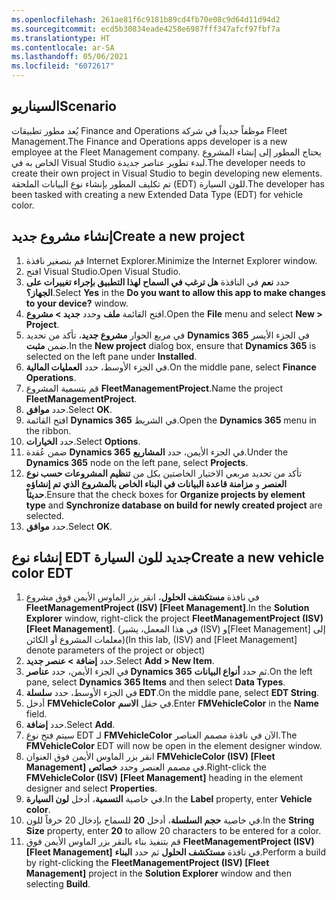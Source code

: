 ```yaml
---
ms.openlocfilehash: 261ae81f6c9181b89cd4fb70e08c9d64d11d94d2
ms.sourcegitcommit: ecd5b30834eade4258e6987fff347afcf97fbf7a
ms.translationtype: HT
ms.contentlocale: ar-SA
ms.lasthandoff: 05/06/2021
ms.locfileid: "6072617"
---
```

## <a name="scenario"></a><span data-ttu-id="d2ff0-101">السيناريو</span><span class="sxs-lookup"><span data-stu-id="d2ff0-101">Scenario</span></span>
<span data-ttu-id="d2ff0-102">يُعد مطور تطبيقات Finance and Operations موظفاً جديداً في شركة Fleet Management.</span><span class="sxs-lookup"><span data-stu-id="d2ff0-102">The Finance and Operations apps developer is a new employee at the Fleet Management company.</span></span> <span data-ttu-id="d2ff0-103">يحتاج المطور إلى إنشاء المشروع الخاص به في Visual Studio لبدء تطوير عناصر جديدة.</span><span class="sxs-lookup"><span data-stu-id="d2ff0-103">The developer needs to create their own project in Visual Studio to begin developing new elements.</span></span> <span data-ttu-id="d2ff0-104">تم تكليف المطور بإنشاء نوع البيانات الملحقة (EDT) للون السيارة.</span><span class="sxs-lookup"><span data-stu-id="d2ff0-104">The developer has been tasked with creating a new Extended Data Type (EDT) for vehicle color.</span></span>

## <a name="create-a-new-project"></a><span data-ttu-id="d2ff0-105">إنشاء مشروع جديد</span><span class="sxs-lookup"><span data-stu-id="d2ff0-105">Create a new project</span></span>

1.  <span data-ttu-id="d2ff0-106">قم بتصغير نافذة Internet Explorer.</span><span class="sxs-lookup"><span data-stu-id="d2ff0-106">Minimize the Internet Explorer window.</span></span> 
2.  <span data-ttu-id="d2ff0-107">افتح Visual Studio.</span><span class="sxs-lookup"><span data-stu-id="d2ff0-107">Open Visual Studio.</span></span>
3.  <span data-ttu-id="d2ff0-108">حدد **نعم** في النافذة **هل ترغب في السماح لهذا التطبيق بإجراء تغييرات على الجهاز؟**.</span><span class="sxs-lookup"><span data-stu-id="d2ff0-108">Select **Yes** in the **Do you want to allow this app to make changes to your device?** window.</span></span>
2.  <span data-ttu-id="d2ff0-109">افتح القائمة **ملف** وحدد **جديد > مشروع**.</span><span class="sxs-lookup"><span data-stu-id="d2ff0-109">Open the **File** menu and select **New > Project**.</span></span>
3.  <span data-ttu-id="d2ff0-110">في مربع الحوار **مشروع جديد**، تأكد من تحديد **Dynamics 365** في الجزء الأيسر ضمن **مثبت**.</span><span class="sxs-lookup"><span data-stu-id="d2ff0-110">In the **New project** dialog box, ensure that **Dynamics 365** is selected on the left pane under **Installed**.</span></span>
4.  <span data-ttu-id="d2ff0-111">في الجزء الأوسط، حدد **العمليات المالية**.</span><span class="sxs-lookup"><span data-stu-id="d2ff0-111">On the middle pane, select **Finance Operations**.</span></span>
5.  <span data-ttu-id="d2ff0-112">قم بتسمية المشروع **FleetManagementProject**.</span><span class="sxs-lookup"><span data-stu-id="d2ff0-112">Name the project **FleetManagementProject**.</span></span>
6.  <span data-ttu-id="d2ff0-113">حدد **موافق**.</span><span class="sxs-lookup"><span data-stu-id="d2ff0-113">Select **OK**.</span></span>
7.  <span data-ttu-id="d2ff0-114">افتح القائمة **Dynamics 365** في الشريط.</span><span class="sxs-lookup"><span data-stu-id="d2ff0-114">Open the **Dynamics 365** menu in the ribbon.</span></span>
8.  <span data-ttu-id="d2ff0-115">حدد **الخيارات**.</span><span class="sxs-lookup"><span data-stu-id="d2ff0-115">Select **Options**.</span></span>
9.  <span data-ttu-id="d2ff0-116">ضمن عُقدة **Dynamics 365** في الجزء الأيمن، حدد **المشاريع**.</span><span class="sxs-lookup"><span data-stu-id="d2ff0-116">Under the **Dynamics 365** node on the left pane, select **Projects**.</span></span>
10. <span data-ttu-id="d2ff0-117">تأكد من تحديد مربعي الاختيار الخاصتين بكل من **تنظيم المشروعات حسب نوع العنصر** و **مزامنة قاعدة البيانات في البناء الخاص بالمشروع الذي تم إنشاؤه حديثاً**.</span><span class="sxs-lookup"><span data-stu-id="d2ff0-117">Ensure that the check boxes for **Organize projects by element type** and **Synchronize database on build for newly created project** are selected.</span></span>
11. <span data-ttu-id="d2ff0-118">حدد **موافق**.</span><span class="sxs-lookup"><span data-stu-id="d2ff0-118">Select **OK**.</span></span>


## <a name="create-a-new-vehicle-color-edt"></a><span data-ttu-id="d2ff0-119">إنشاء نوع EDT جديد للون السيارة</span><span class="sxs-lookup"><span data-stu-id="d2ff0-119">Create a new vehicle color EDT</span></span> 

1.  <span data-ttu-id="d2ff0-120">في نافذة **مستكشف الحلول**، انقر بزر الماوس الأيمن فوق مشروع **FleetManagementProject (ISV) [Fleet Management]**.</span><span class="sxs-lookup"><span data-stu-id="d2ff0-120">In the **Solution Explorer** window, right-click the project **FleetManagementProject (ISV) [Fleet Management]**.</span></span> <span data-ttu-id="d2ff0-121">(في هذا المعمل، يشير (ISV) و[Fleet Management] إلى معلمات المشروع أو الكائن)</span><span class="sxs-lookup"><span data-stu-id="d2ff0-121">(In this lab, (ISV) and [Fleet Management] denote parameters of the project or object)</span></span> 
2.  <span data-ttu-id="d2ff0-122">حدد **إضافة > عنصر جديد**.</span><span class="sxs-lookup"><span data-stu-id="d2ff0-122">Select **Add > New Item**.</span></span>
3.  <span data-ttu-id="d2ff0-123">في الجزء الأيمن، حدد **عناصر Dynamics 365** ثم حدد **أنواع البيانات**.</span><span class="sxs-lookup"><span data-stu-id="d2ff0-123">On the left pane, select **Dynamics 365 Items** and then select **Data Types**.</span></span>
4.  <span data-ttu-id="d2ff0-124">في الجزء الأوسط، حدد **سلسلة EDT**.</span><span class="sxs-lookup"><span data-stu-id="d2ff0-124">On the middle pane, select **EDT String**.</span></span>
5.  <span data-ttu-id="d2ff0-125">أدخل **FMVehicleColor** في حقل **الاسم**.</span><span class="sxs-lookup"><span data-stu-id="d2ff0-125">Enter **FMVehicleColor** in the **Name** field.</span></span>
6.  <span data-ttu-id="d2ff0-126">حدد **إضافة**.</span><span class="sxs-lookup"><span data-stu-id="d2ff0-126">Select **Add**.</span></span>
7.  <span data-ttu-id="d2ff0-127">سيتم فتح نوع EDT لـ **FMVehicleColor** الآن في نافذة مصمم العناصر.</span><span class="sxs-lookup"><span data-stu-id="d2ff0-127">The **FMVehicleColor** EDT will now be open in the element designer window.</span></span>
8.  <span data-ttu-id="d2ff0-128">انقر بزر الماوس الأيمن فوق العنوان **FMVehicleColor (ISV) [Fleet Management]** في مصمم العنصر وحدد **خصائص**.</span><span class="sxs-lookup"><span data-stu-id="d2ff0-128">Right-click the **FMVehicleColor (ISV) [Fleet Management]** heading in the element designer and select **Properties**.</span></span>
9.  <span data-ttu-id="d2ff0-129">في خاصية **التسمية**، أدخل **لون السيارة**.</span><span class="sxs-lookup"><span data-stu-id="d2ff0-129">In the **Label** property, enter **Vehicle color**.</span></span>
10. <span data-ttu-id="d2ff0-130">في خاصية **حجم السلسلة**، أدخل **20** للسماح بإدخال 20 حرفاً للون.</span><span class="sxs-lookup"><span data-stu-id="d2ff0-130">In the **String Size** property, enter **20** to allow 20 characters to be entered for a color.</span></span>
11. <span data-ttu-id="d2ff0-131">قم بتنفيذ بناء بالنقر بزر الماوس الأيمن فوق **FleetManagementProject (ISV) [Fleet Management]** في نافذة **مستكشف الحلول** ثم حدد **البناء**.</span><span class="sxs-lookup"><span data-stu-id="d2ff0-131">Perform a build by right-clicking the **FleetManagementProject (ISV) [Fleet Management]** project in the **Solution Explorer** window and then selecting **Build**.</span></span>


